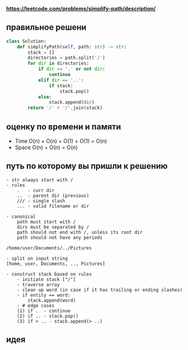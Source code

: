 **https://leetcode.com/problems/simplify-path/description/**

## правильное решени
```python
class Solution:
    def simplifyPath(self, path: str) -> str:
        stack = []
        directories = path.split('/')
        for dir in directories:
            if dir == '.' or not dir:
                continue
            elif dir == '..':
                if stack:
                    stack.pop()
            else:
                stack.append(dir)
        return '/' + '/'.join(stack)

```

## оценку по времени и памяти
- Time  O(n) + O(n) + O(1) + O(1) = O(n)
- Space O(n) + O(n)               = O(n)

## путь по которому вы пришли к решению
```
- str always start with /
- rules
    .   - curr dir
    ..  - parent dir (previous)
    /// - single slash
    ... - valid filename or dir

- canonical
    path must start with /
    dirs must be separated by /
    path should not end with /, unless its root dir
    path should not have any periods  

/home/user/Documents/../Pictures

- split on input string
[home, user, Documents, .., Pictures]

- construct stack based on rules
    - initiate stack ["/"]
    - traverse array
    - clean up word (in case if it has trailing or ending slashes)
    - if entity == word:
        stack.append(word)
    - # edge cases
    (1) if .  - continue
    (2) if .. - stack.pop()
    (3) if > .. - stack.append(> ..)
```

## идея
